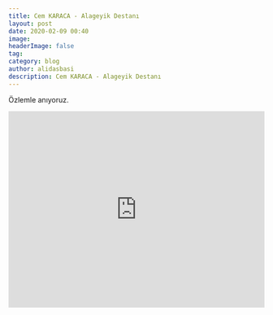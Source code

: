 ```yaml
---
title: Cem KARACA - Alageyik Destanı
layout: post
date: 2020-02-09 00:40
image:
headerImage: false
tag:
category: blog
author: alidasbasi
description: Cem KARACA - Alageyik Destanı
---
```


Özlemle anıyoruz.
<iframe width="100%" height="386" src="https://www.youtube.com/embed/aVaMW7XPACQ" frameborder="0" allow="accelerometer; autoplay; encrypted-media; gyroscope; picture-in-picture" allowfullscreen></iframe>